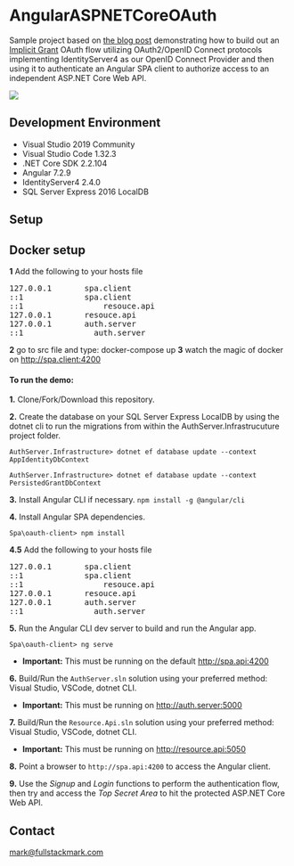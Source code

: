# AngularASPNETCoreOAuth
Sample project based on <a href="https://fullstackmark.com/post/21/user-authentication-and-identity-with-angular-aspnet-core-and-identityserver">the blog post</a> demonstrating how to build out an <a href="https://oauth.net/2/grant-types/implicit/" target="_blank">Implicit Grant</a> OAuth flow utilizing OAuth2/OpenID Connect protocols implementing IdentityServer4 as our OpenID Connect Provider and then using it to authenticate an Angular SPA client to authorize access to an independent ASP.NET Core Web API.

<img src="https://fullstackmark.com/img/posts/21/open-id-connect-oauth-flow-angular-aspnet-core-identityserver.gif" />
 
## Development Environment
- Visual Studio 2019 Community
- Visual Studio Code 1.32.3 
- .NET Core SDK 2.2.104 
- Angular 7.2.9
- IdentityServer4 2.4.0 
- SQL Server Express 2016 LocalDB

## Setup

## Docker setup
**1** Add the following to your hosts file
<pre>
127.0.0.1       spa.client
::1             spa.client
::1 		        resouce.api
127.0.0.1       resouce.api
127.0.0.1       auth.server
::1		          auth.server
</pre>
**2** go to src file and type: docker-compose up
**3** watch the magic of docker on http://spa.client:4200

#### To run the demo:

**1.** Clone/Fork/Download this repository.

**2.** Create the database on your SQL Server Express LocalDB by using the dotnet cli to run the migrations from within the AuthServer.Infrastrucuture project folder.
<pre><code>AuthServer.Infrastructure> dotnet ef database update --context AppIdentityDbContext</code></pre>
<pre><code>AuthServer.Infrastructure> dotnet ef database update --context PersistedGrantDbContext</code></pre>

**3.** Install Angular CLI if necessary. `npm install -g @angular/cli`

**4.** Install Angular SPA dependencies.
<pre><code>Spa\oauth-client> npm install</code></pre>
**4.5** Add the following to your hosts file
<pre>
127.0.0.1       spa.client
::1             spa.client
::1 		        resouce.api
127.0.0.1       resouce.api
127.0.0.1       auth.server
::1		          auth.server
</pre>

**5.** Run the Angular CLI dev server to build and run the Angular app.
<pre><code>Spa\oauth-client> ng serve</code></pre>
  - **Important:** This must be running on the default http://spa.api:4200

**6.** Build/Run the `AuthServer.sln` solution using your preferred method: Visual Studio,  VSCode, dotnet CLI.
  - **Important:** This must be running on http://auth.server:5000

**7.** Build/Run the `Resource.Api.sln` solution using your preferred method: Visual Studio,  VSCode, dotnet CLI.
  - **Important:** This must be running on http://resource.api:5050

**8.** Point a browser to `http://spa.api:4200` to access the Angular client.

**9.** Use the *Signup* and *Login* functions to perform the authentication flow, then try and access the *Top Secret Area* to hit the protected ASP.NET Core Web API.

## Contact
mark@fullstackmark.com
 

